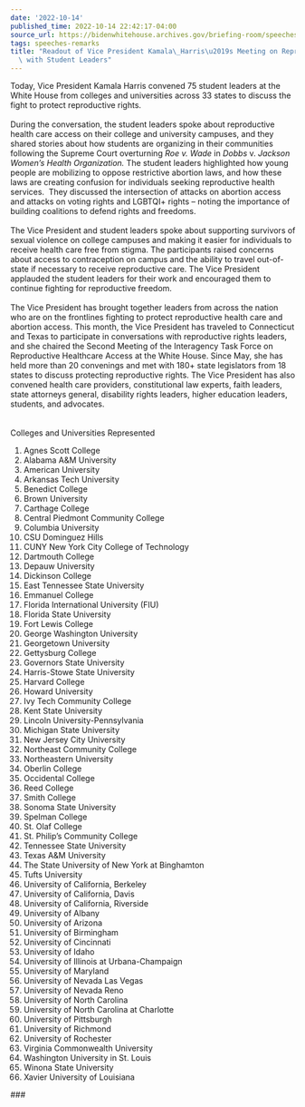 ```yaml
---
date: '2022-10-14'
published_time: 2022-10-14 22:42:17-04:00
source_url: https://bidenwhitehouse.archives.gov/briefing-room/speeches-remarks/2022/10/14/readout-of-vice-president-kamala-harriss-meeting-on-reproductive-rights-with-student-leaders/
tags: speeches-remarks
title: "Readout of Vice President Kamala\_Harris\u2019s Meeting on Reproductive Rights\
  \ with Student Leaders"
---
```

 
Today, Vice President Kamala Harris convened 75 student leaders at the
White House from colleges and universities across 33 states to discuss
the fight to protect reproductive rights.  
   
During the conversation, the student leaders spoke about reproductive
health care access on their college and university campuses, and they
shared stories about how students are organizing in their communities
following the Supreme Court overturning *Roe v. Wade* in *Dobbs* v.
*Jackson Women’s Health Organization.* The student leaders highlighted
how young people are mobilizing to oppose restrictive abortion laws, and
how these laws are creating confusion for individuals seeking
reproductive health services.  They discussed the intersection of
attacks on abortion access and attacks on voting rights and LGBTQI+
rights – noting the importance of building coalitions to defend rights
and freedoms.  
   
The Vice President and student leaders spoke about supporting survivors
of sexual violence on college campuses and making it easier for
individuals to receive health care free from stigma. The participants
raised concerns about access to contraception on campus and the ability
to travel out-of-state if necessary to receive reproductive care. The
Vice President applauded the student leaders for their work and
encouraged them to continue fighting for reproductive freedom.  
   
The Vice President has brought together leaders from across the nation
who are on the frontlines fighting to protect reproductive health care
and abortion access. This month, the Vice President has traveled to
Connecticut and Texas to participate in conversations with reproductive
rights leaders, and she chaired the Second Meeting of the Interagency
Task Force on Reproductive Healthcare Access at the White House. Since
May, she has held more than 20 convenings and met with 180+ state
legislators from 18 states to discuss protecting reproductive rights.
The Vice President has also convened health care providers,
constitutional law experts, faith leaders, state attorneys general,
disability rights leaders, higher education leaders, students, and
advocates.  
   
   
Colleges and Universities Represented

1.  Agnes Scott College
2.  Alabama A&M University
3.  American University
4.  Arkansas Tech University
5.  Benedict College
6.  Brown University
7.  Carthage College
8.  Central Piedmont Community College
9.  Columbia University
10. CSU Dominguez Hills
11. CUNY New York City College of Technology
12. Dartmouth College
13. Depauw University
14. Dickinson College
15. East Tennessee State University
16. Emmanuel College
17. Florida International University (FIU)
18. Florida State University
19. Fort Lewis College
20. George Washington University
21. Georgetown University
22. Gettysburg College
23. Governors State University
24. Harris-Stowe State University
25. Harvard College
26. Howard University
27. Ivy Tech Community College
28. Kent State University
29. Lincoln University-Pennsylvania
30. Michigan State University
31. New Jersey City University
32. Northeast Community College
33. Northeastern University
34. Oberlin College
35. Occidental College
36. Reed College
37. Smith College
38. Sonoma State University
39. Spelman College
40. St. Olaf College
41. St. Philip’s Community College
42. Tennessee State University
43. Texas A&M University
44. The State University of New York at Binghamton
45. Tufts University
46. University of California, Berkeley
47. University of California, Davis
48. University of California, Riverside
49. University of Albany
50. University of Arizona
51. University of Birmingham
52. University of Cincinnati
53. University of Idaho
54. University of Illinois at Urbana-Champaign
55. University of Maryland
56. University of Nevada Las Vegas
57. University of Nevada Reno
58. University of North Carolina
59. University of North Carolina at Charlotte
60. University of Pittsburgh
61. University of Richmond
62. University of Rochester
63. Virginia Commonwealth University
64. Washington University in St. Louis
65. Winona State University
66. Xavier University of Louisiana

\###
